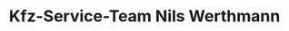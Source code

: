 ---
title: "Kfz-Service-Team Nils Werthmann"
url: /genthin/kfz-service-team-nils-werthmann/
shop: Autowerkstatt
---